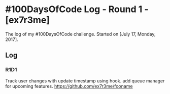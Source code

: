 # #100DaysOfCode Log - Round 1 - [ex7r3me]

The log of my #100DaysOfCode challenge. Started on [July 17, Monday, 2017].

## Log

### R1D1 
Track user changes with update timestamp using hook. add queue manager for upcoming features. https://github.com/ex7r3me/fooname